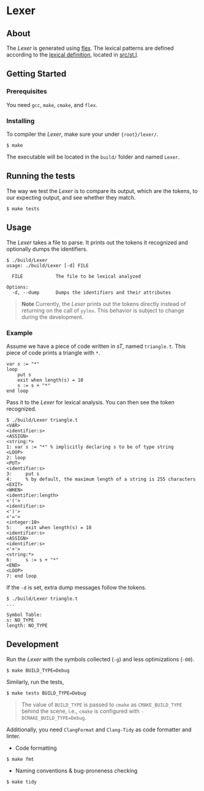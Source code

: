 # Lexer

## About

The _Lexer_ is generated using [flex](https://github.com/westes/flex). The lexical patterns are defined according to the [lexical definition](./lexical-definition.md), located in [src/st.l](src/st.l).

## Getting Started

### Prerequisites

You need `gcc`, `make`, `cmake`, and `flex`.

### Installing

To compiler the _Lexer_, make sure your under `{root}/lexer/`.

```shell
$ make
```

The executable will be located in the `build/` folder and named `Lexer`.

## Running the tests

The way we test the _Lexer_ is to compare its output, which are the tokens, to our expecting output, and see whether they match.

```
$ make tests
```

## Usage

The _Lexer_ takes a file to parse. It prints out the tokens it recognized and optionally dumps the identifiers.

```
$ ./build/Lexer
usage: ./build/Lexer [-d] FILE

  FILE            The file to be lexical analyzed

Options:
  -d, --dump      Dumps the identifiers and their attributes
```

> **Note**
> Currently, the _Lexer_ prints out the tokens directly instead of returning on the call of `yylex`. This behavior is subject to change during the development.

### Example

Assume we have a piece of code written in _sT_, named `triangle.t`. This piece of code prints a triangle with `*`.

```Turing
var s := "*"
loop
    put s
    exit when length(s) = 10
    s := s + "*"
end loop
```

Pass it to the _Lexer_ for lexical analysis. You can then see the token recognized.

```
$ ./build/Lexer triangle.t
<VAR>
<identifier:s>
<ASSIGN>
<string:*>
1: var s := "*" % implicitly declaring s to be of type string
<LOOP>
2: loop
<PUT>
<identifier:s>
3:     put s
4:     % by default, the maximum length of a string is 255 characters
<EXIT>
<WHEN>
<identifier:length>
<'('>
<identifier:s>
<')'>
<'='>
<integer:10>
5:     exit when length(s) = 10
<identifier:s>
<ASSIGN>
<identifier:s>
<'+'>
<string:*>
6:     s := s + "*"
<END>
<LOOP>
7: end loop
```

If the `-d` is set, extra dump messages follow the tokens.

```
$ ./build/Lexer triangle.t
...

Symbol Table:
s: NO_TYPE
length: NO_TYPE
```

## Development

Run the _Lexer_ with the symbols collected (`-g`) and less optimizations (`-O0`).

```
$ make BUILD_TYPE=Debug
```

Similarly, run the tests,

```
$ make tests BUILD_TYPE=Debug
```

> The value of `BUILD_TYPE` is passed to `cmake` as `CMAKE_BUILD_TYPE` behind the scene, i.e., `cmake` is configured with `-DCMAKE_BUILD_TYPE=Debug`.

Additionally, you need `ClangFormat` and `Clang-Tidy` as code formatter and linter.

- Code formatting

```
$ make fmt
```

- Naming conventions & bug-proneness checking

```
$ make tidy
```
